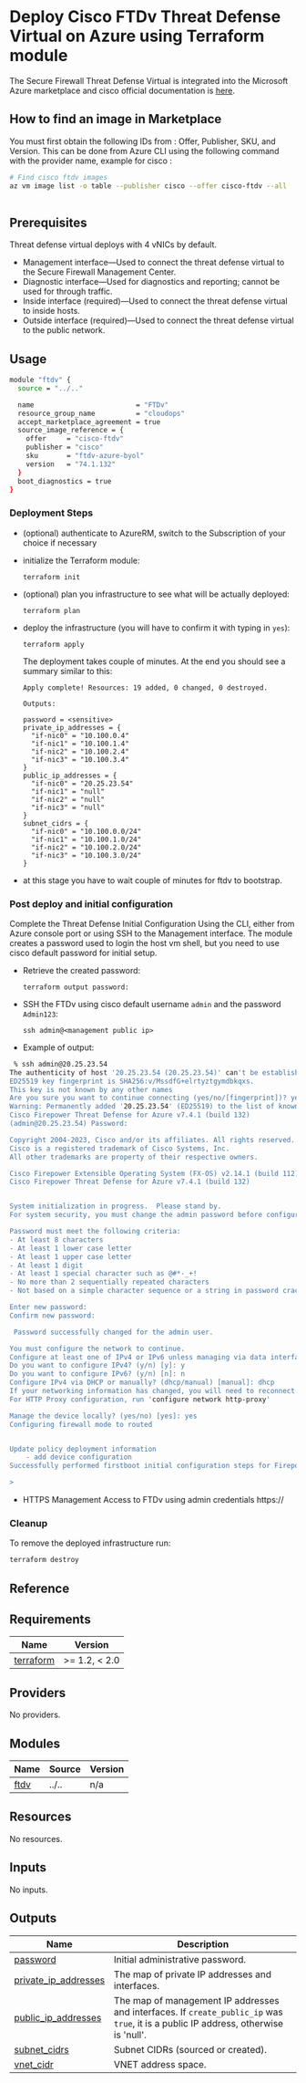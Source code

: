# Deploy Cisco FTDv Threat Defense Virtual on Azure using Terraform module

The Secure Firewall Threat Defense Virtual is integrated into the Microsoft Azure marketplace and cisco official documentation is [here](https://www.cisco.com/c/en/us/td/docs/security/firepower/quick_start/consolidated_ftdv_gsg/ftdv-gsg/m-ftdv-azure-gsg.html).


##  How to find an image in Marketplace

You must first obtain the following IDs from : Offer, Publisher, SKU, and Version. 
This can be done from Azure CLI using the following command with the provider name, example for cisco :

```bash
# Find cisco ftdv images
az vm image list -o table --publisher cisco --offer cisco-ftdv --all
  
```

## Prerequisites

Threat defense virtual deploys with 4 vNICs by default.
- Management interface—Used to connect the threat defense virtual to the Secure Firewall Management Center.
- Diagnostic interface—Used for diagnostics and reporting; cannot be used for through traffic.
- Inside interface (required)—Used to connect the threat defense virtual to inside hosts.
- Outside interface (required)—Used to connect the threat defense virtual to the public network.

## Usage

```bash
module "ftdv" {
  source = "../.."

  name                         = "FTDv"
  resource_group_name          = "cloudops"
  accept_marketplace_agreement = true
  source_image_reference = {
    offer     = "cisco-ftdv"
    publisher = "cisco"
    sku       = "ftdv-azure-byol"
    version   = "74.1.132"
  }
  boot_diagnostics = true
}
```

### Deployment Steps

* (optional) authenticate to AzureRM, switch to the Subscription of your choice if necessary
* initialize the Terraform module:

      terraform init

* (optional) plan you infrastructure to see what will be actually deployed:

      terraform plan

* deploy the infrastructure (you will have to confirm it with typing in `yes`):

      terraform apply

  The deployment takes couple of minutes. At the end you should see a summary similar to this:

      Apply complete! Resources: 19 added, 0 changed, 0 destroyed.

      Outputs:
  
      password = <sensitive>
      private_ip_addresses = {
        "if-nic0" = "10.100.0.4"
        "if-nic1" = "10.100.1.4"
        "if-nic2" = "10.100.2.4"
        "if-nic3" = "10.100.3.4"
      }
      public_ip_addresses = {
        "if-nic0" = "20.25.23.54"
        "if-nic1" = "null"
        "if-nic2" = "null"
        "if-nic3" = "null"
      }
      subnet_cidrs = {
        "if-nic0" = "10.100.0.0/24"
        "if-nic1" = "10.100.1.0/24"
        "if-nic2" = "10.100.2.0/24"
        "if-nic3" = "10.100.3.0/24"
      }

* at this stage you have to wait couple of minutes for ftdv to bootstrap.

### Post deploy and initial configuration

Complete the Threat Defense Initial Configuration Using the CLI, either from Azure console port or using SSH to the Management interface. The module creates a password used to login the host vm shell, but you need to use cisco default password for initial setup.

* Retrieve the created password:

      terraform output password:


* SSH the FTDv using cisco default username `admin` and the password `Admin123`:

      ssh admin@<management public ip>

* Example of output:

```bash
 % ssh admin@20.25.23.54
The authenticity of host '20.25.23.54 (20.25.23.54)' can't be established.
ED25519 key fingerprint is SHA256:v/MssdfG+elrtyztgymdbkqxs.
This key is not known by any other names
Are you sure you want to continue connecting (yes/no/[fingerprint])? yes
Warning: Permanently added '20.25.23.54' (ED25519) to the list of known hosts.
Cisco Firepower Threat Defense for Azure v7.4.1 (build 132)
(admin@20.25.23.54) Password: 

Copyright 2004-2023, Cisco and/or its affiliates. All rights reserved. 
Cisco is a registered trademark of Cisco Systems, Inc. 
All other trademarks are property of their respective owners.

Cisco Firepower Extensible Operating System (FX-OS) v2.14.1 (build 112)
Cisco Firepower Threat Defense for Azure v7.4.1 (build 132)


System initialization in progress.  Please stand by.  
For system security, you must change the admin password before configuring this device.

Password must meet the following criteria: 
- At least 8 characters
- At least 1 lower case letter
- At least 1 upper case letter
- At least 1 digit
- At least 1 special character such as @#*-_+!
- No more than 2 sequentially repeated characters
- Not based on a simple character sequence or a string in password cracking dictionary

Enter new password: 
Confirm new password: 

 Password successfully changed for the admin user.

You must configure the network to continue.
Configure at least one of IPv4 or IPv6 unless managing via data interfaces.
Do you want to configure IPv4? (y/n) [y]: y
Do you want to configure IPv6? (y/n) [n]: n
Configure IPv4 via DHCP or manually? (dhcp/manual) [manual]: dhcp
If your networking information has changed, you will need to reconnect.
For HTTP Proxy configuration, run 'configure network http-proxy'

Manage the device locally? (yes/no) [yes]: yes
Configuring firewall mode to routed


Update policy deployment information
    - add device configuration
Successfully performed firstboot initial configuration steps for Firepower Device Manager for Firepower Threat Defense.

> 
```
* HTTPS Management Access to FTDv using admin credentials
    https://<management public ip>



### Cleanup

To remove the deployed infrastructure run:

```sh
terraform destroy
```

## Reference
<!-- BEGINNING OF PRE-COMMIT-TERRAFORM DOCS HOOK -->
## Requirements

| Name | Version |
|------|---------|
| <a name="requirement_terraform"></a> [terraform](#requirement\_terraform) | >= 1.2, < 2.0 |

## Providers

No providers.

## Modules

| Name | Source | Version |
|------|--------|---------|
| <a name="module_ftdv"></a> [ftdv](#module\_ftdv) | ../.. | n/a |

## Resources

No resources.

## Inputs

No inputs.

## Outputs

| Name | Description |
|------|-------------|
| <a name="output_password"></a> [password](#output\_password) | Initial administrative password. |
| <a name="output_private_ip_addresses"></a> [private\_ip\_addresses](#output\_private\_ip\_addresses) | The map of private IP addresses and interfaces. |
| <a name="output_public_ip_addresses"></a> [public\_ip\_addresses](#output\_public\_ip\_addresses) | The map of management IP addresses and interfaces. If `create_public_ip` was `true`, it is a public IP address, otherwise is 'null'. |
| <a name="output_subnet_cidrs"></a> [subnet\_cidrs](#output\_subnet\_cidrs) | Subnet CIDRs (sourced or created). |
| <a name="output_vnet_cidr"></a> [vnet\_cidr](#output\_vnet\_cidr) | VNET address space. |
<!-- END OF PRE-COMMIT-TERRAFORM DOCS HOOK -->

